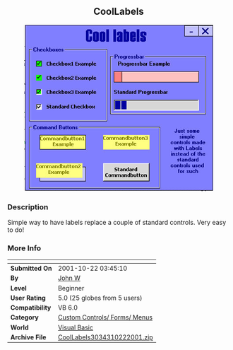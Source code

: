 ﻿<div align="center">

## CoolLabels

<img src="PIC20011022347329901.jpg">
</div>

### Description

Simple way to have labels replace a couple of standard controls. Very easy to do!
 
### More Info
 


<span>             |<span>
---                |---
**Submitted On**   |2001-10-22 03:45:10
**By**             |[John W](https://github.com/Planet-Source-Code/PSCIndex/blob/master/ByAuthor/john-w.md)
**Level**          |Beginner
**User Rating**    |5.0 (25 globes from 5 users)
**Compatibility**  |VB 6\.0
**Category**       |[Custom Controls/ Forms/  Menus](https://github.com/Planet-Source-Code/PSCIndex/blob/master/ByCategory/custom-controls-forms-menus__1-4.md)
**World**          |[Visual Basic](https://github.com/Planet-Source-Code/PSCIndex/blob/master/ByWorld/visual-basic.md)
**Archive File**   |[CoolLabels3034310222001\.zip](https://github.com/Planet-Source-Code/john-w-coollabels__1-28321/archive/master.zip)








